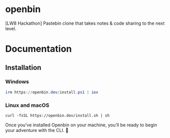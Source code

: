 # openbin
 [LW8 Hackathon] Pastebin clone that takes notes & code sharing to the next level.

# Documentation

## Installation

### Windows
```powershell
irm https://openbin.dev/install.ps1 | iex
```

### Linux and macOS
```shell
curl -fsSL https://openbin.dev/install.sh | sh
```

Once you've installed Openbin on your machine, you'll be ready to begin your adventure with the CLI. 🎉
